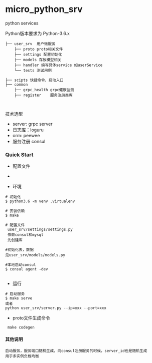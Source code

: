 # micro_python_srv

python services 

Python版本要求为 Python-3.6.x

```
├── user_srv  用户微服务
    ├── proto proto相关文件
    ├── settings 配置初始化
    ├── models 存放模型相关
    ├── handler 编写具体service 如userService
    └── tests 测试用例

├── scipts 快捷命令、启动入口
├── common
    ├── grpc_health grpc健康监测
    ├── register    服务注册类库

    
```

技术选型
- server: grpc server 
- 日志库：loguru
- orm:   peewee
- 服务注册 consul 


### Quick Start

- 配置文件
  
   
- 


- 环境
```
# 初始化
$ python3.6 -m venv .virtualenv

# 安装依赖
$ make

# 配置文件
 user_srv/settings/settings.py 
 依赖consul和mysql 
 先创建库

#初始化表，数据
见user_srv/models/models.py

#本地启动consul
$ consul agent -dev
  
```

- 运行

```
# 启动服务
$ make serve
或者 
python user_srv/server.py --ip=xxx --port=xxx
```

- proto文件生成命令
```
 make codegen
```




#### 其他说明
```
启动服务，服务端口随机生成，向consul注册服务的时候，server_id也是随机生成
用于多实例负载均衡
```












